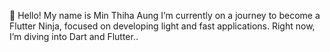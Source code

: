 👋 Hello! My name is Min Thiha Aung
I’m currently on a journey to become a Flutter Ninja, focused on developing light and fast applications. Right now, I’m diving into Dart and Flutter..
